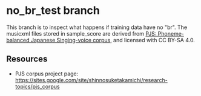 # no_br_test branch

This branch is to inspect what happens if training data have no "br".  The musicxml files stored in sample_score are derived from [PJS: Phoneme-balanced Japanese Singing-voice corpus](https://sites.google.com/site/shinnosuketakamichi/research-topics/pjs_corpus), and licensed with CC BY-SA 4.0.

## Resources
- PJS corpus project page: https://sites.google.com/site/shinnosuketakamichi/research-topics/pjs_corpus

